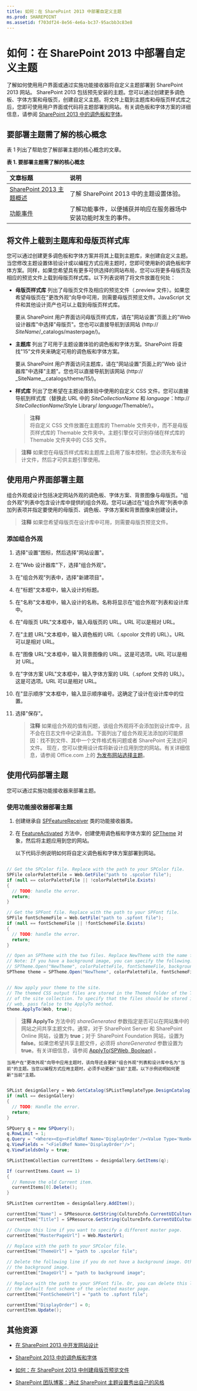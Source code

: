 ```yaml
---
title: 如何：在 SharePoint 2013 中部署自定义主题
ms.prod: SHAREPOINT
ms.assetid: f703df24-8e56-4e6a-bc37-95acbb3c83e8
---
```



# 如何：在 SharePoint 2013 中部署自定义主题
了解如何使用用户界面或通过实施功能接收器将自定义主题部署到 SharePoint 2013 网站。
SharePoint 2013 包括预先安装的主题。您可以通过创建更多调色板、字体方案和母版页，创建自定义主题。将文件上载到主题库和母版页样式库之后，您即可使用用户界面或代码将主题部署到网站。有关调色板和字体方案的详细信息，请参阅 [SharePoint 2013 中的调色板和字体](color-palettes-and-fonts-in-sharepoint-2013.md)。
  
    
    


## 要部署主题需了解的核心概念
<a name="core"> </a>

表 1 列出了帮助您了解部署主题的核心概念的文章。
  
    
    

**表 1. 要部署主题需了解的核心概念**


|**文章标题**|**说明**|
|:-----|:-----|
| [SharePoint 2013 主题概述](themes-overview-for-sharepoint-2013.md) <br/> |了解 SharePoint 2013 中的主题设置体验。  <br/> |
| [功能事件](http://msdn.microsoft.com/zh-cn/library/ms469501.aspx) <br/> |了解功能事件，以便捕获并响应在服务器场中安装功能时发生的事件。  <br/> |
   

## 将文件上载到主题库和母版页样式库
<a name="section1"> </a>

您可以通过创建更多调色板和字体方案并将其上载到主题库，来创建自定义主题。当您修改主题设置体验设计或以编程方式应用主题时，您即可使用新的调色板和字体方案。同样，如果您希望具有更多可供选择的网站布局，您可以将更多母版页及相应的预览文件上载到母版页样式库。以下列表说明了将文件放置在何处：
  
    
    

- **母版页样式库** 列出了母版页文件及相应的预览文件（.preview 文件）。如果您希望母版页在"更改外观"向导中可用，则需要母版页预览文件。JavaScript 文件和其他设计资产也可以上载到母版页样式库。
    
    要从 SharePoint 用户界面访问母版页样式库，请在"网站设置"页面上的"Web 设计器库"中选择"母版页"。您也可以直接导航到该网站 (http://  _SiteName_/_catalogs/masterpage/)。
    
  
- **主题库** 列出了可用于主题设置体验的调色板和字体方案。SharePoint 将查找"15"文件夹来确定可用的调色板和字体方案。
    
    要从 SharePoint 用户界面访问主题库，请在"网站设置"页面上的"Web 设计器库"中选择"主题"。您也可以直接导航到该网站 (http://  _SiteName__catalogs/theme/15/)。
    
  
- **样式库** 列出了您希望在主题设置体验中使用的自定义 CSS 文件。您可以直接导航到样式库（替换此 URL 中的 _SiteCollectionName_ 和 _language_：http:// _SiteCollectionName_/Style Library/ _language_/Themable/）。
    
    > **注释**
      <br/> 将自定义 CSS 文件放置在主题库的 Themable 文件夹中，而不是母版页样式库的 Themable 文件夹中。主题引擎仅可识别存储在样式库的 Themable 文件夹中的 CSS 文件。 

> **注释**
> 如果您在母版页样式库和主题库上启用了版本控制，您必须先发布设计文件，然后才可供主题引擎使用。 
  
    
    


## 使用用户界面部署主题
<a name="section2"> </a>

组合外观或设计包括决定网站外观的调色板、字体方案、背景图像与母版页。"组合外观"列表中包含设计库中提供的组合外观。您可以通过在"组合外观"列表中添加列表项并指定要使用的母版页、调色板、字体方案和背景图像来创建设计。
  
    
    

> **注释**
> 如果您希望母版页在设计库中可用，则需要母版页预览文件。 
  
    
    


### 添加组合外观


1. 选择"设置"图标，然后选择"网站设置"。
    
  
2. 在"Web 设计器库"下，选择"组合外观"。
    
  
3. 在"组合外观"列表中，选择"新建项目"。
    
  
4. 在"标题"文本框中，输入设计的标题。
    
  
5. 在"名称"文本框中，输入设计的名称。名称将显示在"组合外观"列表和设计库中。
    
  
6. 在"母版页 URL"文本框中，输入母版页的 URL。URL 可以是相对 URL。
    
  
7. 在"主题 URL"文本框中，输入调色板的 URL（.spcolor 文件的 URL）。URL 可以是相对 URL。
    
  
8. 在"图像 URL"文本框中，输入背景图像的 URL。这是可选项。URL 可以是相对 URL。
    
  
9. 在"字体方案 URL"文本框中，输入字体方案的 URL（.spfont 文件的 URL）。这是可选项。URL 可以是相对 URL。
    
  
10. 在"显示顺序"文本框中，输入显示顺序编号。这确定了设计在设计库中的位置。
    
  
11. 选择"保存"。
    
    > **注释**
      > 如果组合外观的值有问题，该组合外观将不会添加到设计库中，且不会在日志文件中记录消息。下面列出了组合外观无法添加的可能原因：找不到文件、其中一个文件格式有问题或者 SharePoint 无法访问文件。 
现在，您可以使用设计库将新设计应用到您的网站。有关详细信息，请参阅 Office.com 上的 [为发布网站选择主题](http://office.microsoft.com/zh-cn/office365-sharepoint-online-enterprise-help/choose-a-theme-for-your-publishing-site-HA102891580.aspx)。
  
    
    

## 使用代码部署主题
<a name="section3"> </a>

您可以通过实施功能接收器来部署主题。
  
    
    

### 使用功能接收器部署主题


1. 创建继承自  [SPFeatureReceiver](https://msdn.microsoft.com/library/Microsoft.SharePoint.SPFeatureReceiver.aspx) 类的功能接收器类。
    
  
2. 在  [FeatureActivated](https://msdn.microsoft.com/library/Microsoft.SharePoint.SPFeatureReceiver.FeatureActivated.aspx) 方法中，创建使用调色板和字体方案的 [SPTheme](https://msdn.microsoft.com/library/Microsoft.SharePoint.Utilities.SPTheme.aspx) 对象，然后将主题应用到您的网站。
    
    以下代码示例说明如何将自定义调色板和字体方案部署到网站。
    


  ```cs
  
// Get the SPColor file. Replace with the path to your SPColor file.
SPFile colorPaletteFile = Web.GetFile("path to .spcolor file");
if (null == colorPaletteFile || !colorPaletteFile.Exists)
{
    // TODO: handle the error.
    return;
}

// Get the SPFont file. Replace with the path to your SPFont file.
SPFile fontSchemeFile = Web.GetFile("path to .spfont file");
if (null == fontSchemeFile || !fontSchemeFile.Exists)
{
    // TODO: handle the error.
    return;
}

// Open an SPTheme with the two files. Replace NewTheme with the name for your theme.
// Note: If you have a background image, you can specify the following:
// SPTheme.Open("NewTheme", colorPaletteFile, fontSchemeFile, backgroundURI)
SPTheme theme = SPTheme.Open("NewTheme", colorPaletteFile, fontSchemeFile);


// Now apply your theme to the site.
// The themed CSS output files are stored in the Themed folder of the Theme Gallery of the root web
// of the site collection. To specify that the files should be stored in the _themes folder within the root 
// web, pass false to the ApplyTo method.
theme.ApplyTo(Web, true);
  ```


> **注释**
> **ApplyTo** 方法中的 _shareGenerated_ 参数指定是否可以在网站集中的网站之间共享主题文件。通常，对于 SharePoint Server 和 SharePoint Online 网站，设置为 **true**；对于 SharePoint Foundation 网站，设置为 **false**。如果您希望共享主题文件，必须将  _shareGenerated_ 参数设置为 **true**。有关详细信息，请参阅  [ApplyTo(SPWeb, Boolean)](https://msdn.microsoft.com/library/Microsoft.SharePoint.Utilities.SPTheme.ApplyTo.aspx) 。

    当用户在"更改外观"向导中应用主题时，该向导还会更新"组合外观"列表和设计库中名为"当前"的主题。当您以编程方式应用主题时，必须手动更新"当前"主题。以下示例说明如何更新"当前"主题。
    


  ```cs
  
SPList designGallery = Web.GetCatalog(SPListTemplateType.DesignCatalog);
if (null == designGallery)
{
    // TODO: Handle the error.
    return;
}

SPQuery q = new SPQuery();
q.RowLimit = 1;
q.Query = "<Where><Eq><FieldRef Name='DisplayOrder'/><Value Type='Number'>0</Value></Eq></Where>";
q.ViewFields = "<FieldRef Name='DisplayOrder'/>";
q.ViewFieldsOnly = true;

SPListItemCollection currentItems = designGallery.GetItems(q);

If (currentItems.Count == 1)
{
    // Remove the old Current item.
    currentItems[0].Delete();
}

SPListItem currentItem = designGallery.AddItem();

currentItem["Name"] = SPResource.GetString(CultureInfo.CurrentUICulture, Strings.DesignGalleryCurrentItemName);
currentItem["Title"] = SPResource.GetString(CultureInfo.CurrentUICulture, Strings.DesignGalleryCurrentItemName);

// Change this line if you want to specify a different master page.
currentItem["MasterPageUrl"] = Web.MasterUrl;

// Replace with the path to your SPColor file.
currentItem["ThemeUrl"] = "path to .spcolor file";

// Delete the following line if you do not have a background image. Otherwise, replace with the path to
// the background image.
currentItem["ImageUrl"] = "path to background image"; 

// Replace with the path to your SPFont file. Or, you can delete this line if you want to use
// the default font scheme of the selected master page.
currentItem["FontSchemeUrl"] = "path to .spfont file"; 

currentItem["DisplayOrder"] = 0;
currentItem.Update();

  ```


## 其他资源
<a name="bk_addresources"> </a>


-  [在 SharePoint 2013 中开发网站设计](develop-the-site-design-in-sharepoint-2013.md)
    
  
-  [SharePoint 2013 中的调色板和字体](color-palettes-and-fonts-in-sharepoint-2013.md)
    
  
-  [如何：在 SharePoint 2013 中创建母版页预览文件](how-to-create-a-master-page-preview-file-in-sharepoint-2013.md)
    
  
-  [SharePoint 团队博客：通过 SharePoint 主题设置秀出自己的风格](http://blogs.office.com/b/sharepoint/archive/2012/10/29/show-off-your-style-with-sharepoint-theming.aspx)
    
  

